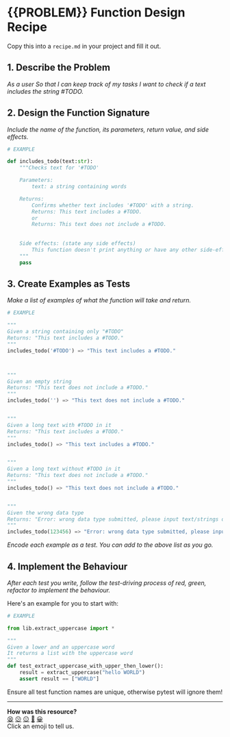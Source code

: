 # {{PROBLEM}} Function Design Recipe

Copy this into a `recipe.md` in your project and fill it out.

## 1. Describe the Problem

_As a user
So that I can keep track of my tasks
I want to check if a text includes the string #TODO._

## 2. Design the Function Signature

_Include the name of the function, its parameters, return value, and side effects._

```python
# EXAMPLE

def includes_todo(text:str):
    """Checks text for '#TODO'

    Parameters: 
        text: a string containing words

    Returns: 
        Confirms whether text includes '#TODO' with a string.
        Returns: This text includes a #TODO.
        or
        Returns: This text does not include a #TODO.
        
    
    Side effects: (state any side effects)
        This function doesn't print anything or have any other side-effects   
    """
    pass
```


## 3. Create Examples as Tests

_Make a list of examples of what the function will take and return._

```python
# EXAMPLE

"""
Given a string containing only "#TODO"
Returns: "This text includes a #TODO."
"""
includes_todo('#TODO') => "This text includes a #TODO."



"""
Given an empty string
Returns: "This text does not include a #TODO."
"""
includes_todo('') => "This text does not include a #TODO."


"""
Given a long text with #TODO in it
Returns: "This text includes a #TODO."
"""
includes_todo() => "This text includes a #TODO."


"""
Given a long text without #TODO in it
Returns: "This text does not include a #TODO."
"""
includes_todo() => "This text does not include a #TODO."


"""
Given the wrong data type
Returns: "Error: wrong data type submitted, please input text/strings only."
"""
includes_todo(123456) => "Error: wrong data type submitted, please input text/strings only."


```

_Encode each example as a test. You can add to the above list as you go._

## 4. Implement the Behaviour

_After each test you write, follow the test-driving process of red, green, refactor to implement the behaviour._

Here's an example for you to start with:

```python
# EXAMPLE

from lib.extract_uppercase import *

"""
Given a lower and an uppercase word
It returns a list with the uppercase word
"""
def test_extract_uppercase_with_upper_then_lower():
    result = extract_uppercase("hello WORLD")
    assert result == ["WORLD"]

```

Ensure all test function names are unique, otherwise pytest will ignore them!


<!-- BEGIN GENERATED SECTION DO NOT EDIT -->

---

**How was this resource?**  
[😫](https://airtable.com/shrUJ3t7KLMqVRFKR?prefill_Repository=makersacademy%2Fgolden-square-in-python&prefill_File=resources%2Fsingle_function_recipe_template.md&prefill_Sentiment=😫) [😕](https://airtable.com/shrUJ3t7KLMqVRFKR?prefill_Repository=makersacademy%2Fgolden-square-in-python&prefill_File=resources%2Fsingle_function_recipe_template.md&prefill_Sentiment=😕) [😐](https://airtable.com/shrUJ3t7KLMqVRFKR?prefill_Repository=makersacademy%2Fgolden-square-in-python&prefill_File=resources%2Fsingle_function_recipe_template.md&prefill_Sentiment=😐) [🙂](https://airtable.com/shrUJ3t7KLMqVRFKR?prefill_Repository=makersacademy%2Fgolden-square-in-python&prefill_File=resources%2Fsingle_function_recipe_template.md&prefill_Sentiment=🙂) [😀](https://airtable.com/shrUJ3t7KLMqVRFKR?prefill_Repository=makersacademy%2Fgolden-square-in-python&prefill_File=resources%2Fsingle_function_recipe_template.md&prefill_Sentiment=😀)  
Click an emoji to tell us.

<!-- END GENERATED SECTION DO NOT EDIT -->
